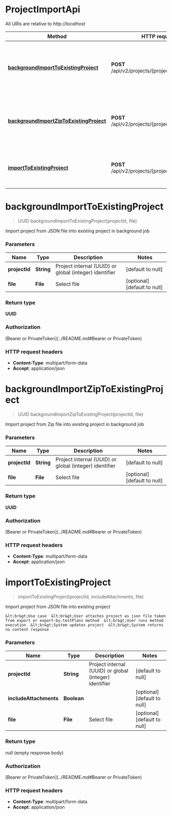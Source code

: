 # ProjectImportApi

All URIs are relative to *http://localhost*

| Method | HTTP request | Description |
|------------- | ------------- | -------------|
| [**backgroundImportToExistingProject**](ProjectImportApi.md#backgroundImportToExistingProject) | **POST** /api/v2/projects/{projectId}/import/json | Import project from JSON file into existing project in background job |
| [**backgroundImportZipToExistingProject**](ProjectImportApi.md#backgroundImportZipToExistingProject) | **POST** /api/v2/projects/{projectId}/import/zip | Import project from Zip file into existing project in background job |
| [**importToExistingProject**](ProjectImportApi.md#importToExistingProject) | **POST** /api/v2/projects/{projectId}/import | Import project from JSON file into existing project |


<a name="backgroundImportToExistingProject"></a>
# **backgroundImportToExistingProject**
> UUID backgroundImportToExistingProject(projectId, file)

Import project from JSON file into existing project in background job

### Parameters

|Name | Type | Description  | Notes |
|------------- | ------------- | ------------- | -------------|
| **projectId** | **String**| Project internal (UUID) or global (integer) identifier | [default to null] |
| **file** | **File**| Select file | [optional] [default to null] |

### Return type

**UUID**

### Authorization

[Bearer or PrivateToken](../README.md#Bearer or PrivateToken)

### HTTP request headers

- **Content-Type**: multipart/form-data
- **Accept**: application/json

<a name="backgroundImportZipToExistingProject"></a>
# **backgroundImportZipToExistingProject**
> UUID backgroundImportZipToExistingProject(projectId, file)

Import project from Zip file into existing project in background job

### Parameters

|Name | Type | Description  | Notes |
|------------- | ------------- | ------------- | -------------|
| **projectId** | **String**| Project internal (UUID) or global (integer) identifier | [default to null] |
| **file** | **File**| Select file | [optional] [default to null] |

### Return type

**UUID**

### Authorization

[Bearer or PrivateToken](../README.md#Bearer or PrivateToken)

### HTTP request headers

- **Content-Type**: multipart/form-data
- **Accept**: application/json

<a name="importToExistingProject"></a>
# **importToExistingProject**
> importToExistingProject(projectId, includeAttachments, file)

Import project from JSON file into existing project

    &lt;br&gt;Use case  &lt;br&gt;User attaches project as json file taken from export or export-by-testPlans method  &lt;br&gt;User runs method execution  &lt;br&gt;System updates project  &lt;br&gt;System returns no content response

### Parameters

|Name | Type | Description  | Notes |
|------------- | ------------- | ------------- | -------------|
| **projectId** | **String**| Project internal (UUID) or global (integer) identifier | [default to null] |
| **includeAttachments** | **Boolean**|  | [optional] [default to null] |
| **file** | **File**| Select file | [optional] [default to null] |

### Return type

null (empty response body)

### Authorization

[Bearer or PrivateToken](../README.md#Bearer or PrivateToken)

### HTTP request headers

- **Content-Type**: multipart/form-data
- **Accept**: application/json

